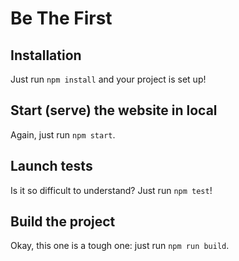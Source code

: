 # Be The First

## Installation
Just run `npm install` and your project is set up!

## Start (serve) the website in local
Again, just run `npm start`.

## Launch tests
Is it so difficult to understand? Just run `npm test`!

## Build the project
Okay, this one is a tough one: just run `npm run build`.
